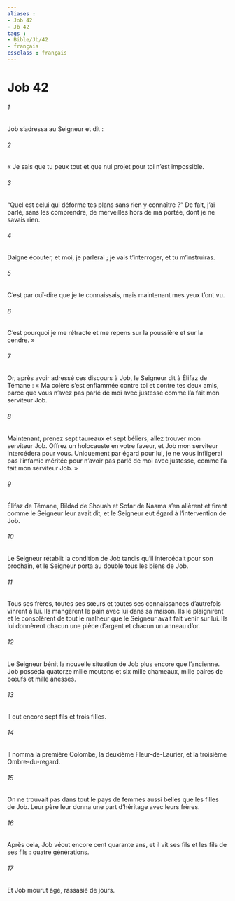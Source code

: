 ```yaml
---
aliases : 
- Job 42
- Jb 42
tags : 
- Bible/Jb/42
- français
cssclass : français
---
```


# Job 42

###### 1
Job s’adressa au Seigneur et dit :
###### 2
« Je sais que tu peux tout
et que nul projet pour toi n’est impossible.
###### 3
“Quel est celui qui déforme tes plans
sans rien y connaître ?”
De fait, j’ai parlé, sans les comprendre,
de merveilles hors de ma portée, dont je ne savais rien.
###### 4
Daigne écouter, et moi, je parlerai ;
je vais t’interroger, et tu m’instruiras.
###### 5
C’est par ouï-dire que je te connaissais,
mais maintenant mes yeux t’ont vu.
###### 6
C’est pourquoi je me rétracte et me repens
sur la poussière et sur la cendre. »
###### 7
Or, après avoir adressé ces discours à Job, le Seigneur dit à Élifaz de Témane : « Ma colère s’est enflammée contre toi et contre tes deux amis, parce que vous n’avez pas parlé de moi avec justesse comme l’a fait mon serviteur Job.
###### 8
Maintenant, prenez sept taureaux et sept béliers, allez trouver mon serviteur Job. Offrez un holocauste en votre faveur, et Job mon serviteur intercédera pour vous. Uniquement par égard pour lui, je ne vous infligerai pas l’infamie méritée pour n’avoir pas parlé de moi avec justesse, comme l’a fait mon serviteur Job. »
###### 9
Élifaz de Témane, Bildad de Shouah et Sofar de Naama s’en allèrent et firent comme le Seigneur leur avait dit, et le Seigneur eut égard à l’intervention de Job.
###### 10
Le Seigneur rétablit la condition de Job tandis qu’il intercédait pour son prochain, et le Seigneur porta au double tous les biens de Job.
###### 11
Tous ses frères, toutes ses sœurs et toutes ses connaissances d’autrefois vinrent à lui. Ils mangèrent le pain avec lui dans sa maison. Ils le plaignirent et le consolèrent de tout le malheur que le Seigneur avait fait venir sur lui. Ils lui donnèrent chacun une pièce d’argent et chacun un anneau d’or.
###### 12
Le Seigneur bénit la nouvelle situation de Job plus encore que l’ancienne. Job posséda quatorze mille moutons et six mille chameaux, mille paires de bœufs et mille ânesses.
###### 13
Il eut encore sept fils et trois filles.
###### 14
Il nomma la première Colombe, la deuxième Fleur-de-Laurier, et la troisième Ombre-du-regard.
###### 15
On ne trouvait pas dans tout le pays de femmes aussi belles que les filles de Job. Leur père leur donna une part d’héritage avec leurs frères.
###### 16
Après cela, Job vécut encore cent quarante ans, et il vit ses fils et les fils de ses fils : quatre générations.
###### 17
Et Job mourut âgé, rassasié de jours.
